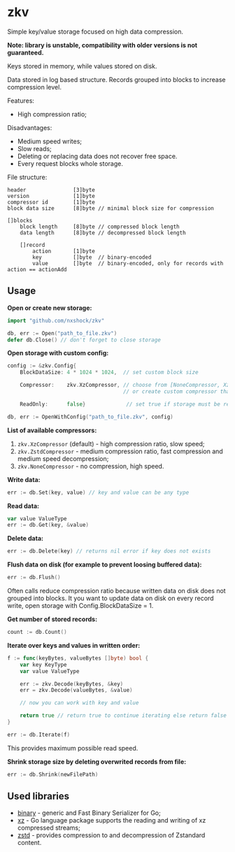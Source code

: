 # zkv

Simple key/value storage focused on high data compression.

**Note: library is unstable, compatibility with older versions is not guaranteed.**

Keys stored in memory, while values stored on disk.

Data stored in log based structure. Records grouped into blocks to increase compression level.

Features:
* High compression ratio;

Disadvantages:
* Medium speed writes;
* Slow reads;
* Deleting or replacing data does not recover free space.
* Every request blocks whole storage.

File structure:
```
header               [3]byte
version              [1]byte
compressor id        [1]byte
block data size      [8]byte // minimal block size for compression

[]blocks
	block length     [8]byte // compressed block length
	data length      [8]byte // decompressed block length

	[]record
		action       [1]byte
		key          []byte  // binary-encoded
		value        []byte  // binary-encoded, only for records with action == actionAdd
```

## Usage

**Open or create new storage:**

```go
import "github.com/nxshock/zkv"

db, err := Open("path_to_file.zkv")
defer db.Close() // don't forget to close storage
```

**Open storage with custom config:**

```go
config := &zkv.Config{
	BlockDataSize: 4 * 1024 * 1024,  // set custom block size

	Compressor:    zkv.XzCompressor, // choose from [NoneCompressor, XzCompressor, ZstdCompressor]
	                                 // or create custom compressor that match zkv.Compressor interface

	ReadOnly:      false}             // set true if storage must be read only

db, err := OpenWithConfig("path_to_file.zkv", config)
```

**List of available compressors:**

1. `zkv.XzCompressor` (default) - high compression ratio, slow speed;
2. `zkv.ZstdCompressor` - medium compression ratio, fast compression and medium speed decompression;
3. `zkv.NoneCompressor` - no compression, high speed.

**Write data:**

```go
err := db.Set(key, value) // key and value can be any type
```

**Read data:**

```go
var value ValueType
err := db.Get(key, &value)
```

**Delete data:**

```go
err := db.Delete(key) // returns nil error if key does not exists
```

**Flush data on disk (for example to prevent loosing buffered data):**

```go
err := db.Flush()
```

Often calls reduce compression ratio because written data on disk does not grouped into blocks. It you want to update data on disk on every record write, open storage with Config.BlockDataSize = 1.

**Get number of stored records:**

```go
count := db.Count()
```

**Iterate over keys and values in written order:**

```go
f := func(keyBytes, valueBytes []byte) bool {
	var key KeyType
	var value ValueType

	err := zkv.Decode(keyBytes, &key)
	err = zkv.Decode(valueBytes, &value)

	// now you can work with key and value

	return true // return true to continue iterating else return false
}

err := db.Iterate(f)
```

This provides maximum possible read speed.

**Shrink storage size by deleting overwrited records from file:**

```go
err := db.Shrink(newFilePath)
```

## Used libraries

* [binary](https://github.com/kelindar/binary) - generic and Fast Binary Serializer for Go;
* [xz](https://github.com/ulikunitz/xz) - Go language package supports the reading and writing of xz compressed streams;
* [zstd](https://github.com/klauspost/compress/tree/master/zstd) - provides compression to and decompression of Zstandard content.
